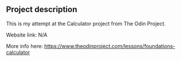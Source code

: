 ## Project description
This is my attempt at the Calculator project from The Odin Project.

Website link: N/A

More info here: https://www.theodinproject.com/lessons/foundations-calculator
